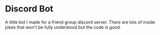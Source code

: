 # Discord Bot
A little bot I made for a friend group discord server. There are lots of inside jokes that won't be fully understood but the code is good.
